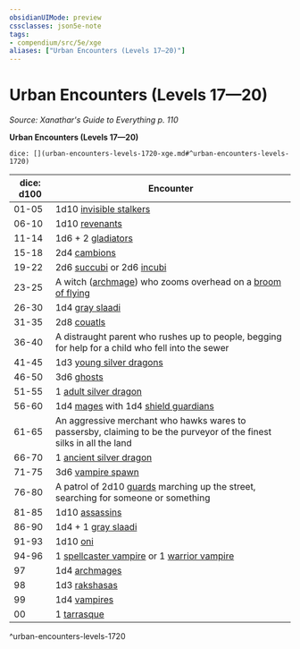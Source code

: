 ```yaml
---
obsidianUIMode: preview
cssclasses: json5e-note
tags:
- compendium/src/5e/xge
aliases: ["Urban Encounters (Levels 17—20)"]
---
```

# Urban Encounters (Levels 17—20)
*Source: Xanathar's Guide to Everything p. 110* 

**Urban Encounters (Levels 17—20)**

`dice: [](urban-encounters-levels-1720-xge.md#^urban-encounters-levels-1720)`

| dice: d100 | Encounter |
|------------|-----------|
| 01-05 | 1d10 [invisible stalkers](5E2014官方资源/bestiary/elemental/invisible-stalker.md) |
| 06-10 | 1d10 [revenants](5E2014官方资源/bestiary/undead/revenant.md) |
| 11-14 | 1d6 + 2 [gladiators](5E2014官方资源/bestiary/humanoid/gladiator.md) |
| 15-18 | 2d4 [cambions](5E2014官方资源/bestiary/fiend/cambion.md) |
| 19-22 | 2d6 [succubi](5E2014官方资源/bestiary/fiend/succubus.md) or 2d6 [incubi](5E2014官方资源/bestiary/fiend/incubus.md) |
| 23-25 | A witch ([archmage](5E2014官方资源/bestiary/humanoid/archmage.md)) who zooms overhead on a [broom of flying](5E2014官方资源/items/broom-of-flying.md) |
| 26-30 | 1d4 [gray slaadi](5E2014官方资源/bestiary/aberration/gray-slaad.md) |
| 31-35 | 2d8 [couatls](5E2014官方资源/bestiary/celestial/couatl.md) |
| 36-40 | A distraught parent who rushes up to people, begging for help for a child who fell into the sewer |
| 41-45 | 1d3 [young silver dragons](5E2014官方资源/bestiary/dragon/young-silver-dragon.md) |
| 46-50 | 3d6 [ghosts](5E2014官方资源/bestiary/undead/ghost.md) |
| 51-55 | 1 [adult silver dragon](5E2014官方资源/bestiary/dragon/adult-silver-dragon.md) |
| 56-60 | 1d4 [mages](5E2014官方资源/bestiary/humanoid/mage.md) with 1d4 [shield guardians](5E2014官方资源/bestiary/construct/shield-guardian.md) |
| 61-65 | An aggressive merchant who hawks wares to passersby, claiming to be the purveyor of the finest silks in all the land |
| 66-70 | 1 [ancient silver dragon](5E2014官方资源/bestiary/dragon/ancient-silver-dragon.md) |
| 71-75 | 3d6 [vampire spawn](5E2014官方资源/bestiary/undead/vampire-spawn.md) |
| 76-80 | A patrol of 2d10 [guards](5E2014官方资源/bestiary/humanoid/guard.md) marching up the street, searching for someone or something |
| 81-85 | 1d10 [assassins](5E2014官方资源/bestiary/humanoid/assassin.md) |
| 86-90 | 1d4 + 1 [gray slaadi](5E2014官方资源/bestiary/aberration/gray-slaad.md) |
| 91-93 | 1d10 [oni](5E2014官方资源/bestiary/giant/oni.md) |
| 94-96 | 1 [spellcaster vampire](5E2014官方资源/bestiary/undead/vampire-spellcaster.md) or 1 [warrior vampire](5E2014官方资源/bestiary/undead/vampire-warrior.md) |
| 97 | 1d4 [archmages](5E2014官方资源/bestiary/humanoid/archmage.md) |
| 98 | 1d3 [rakshasas](5E2014官方资源/bestiary/fiend/rakshasa.md) |
| 99 | 1d4 [vampires](5E2014官方资源/bestiary/undead/vampire.md) |
| 00 | 1 [tarrasque](5E2014官方资源/bestiary/monstrosity/tarrasque.md) |
^urban-encounters-levels-1720